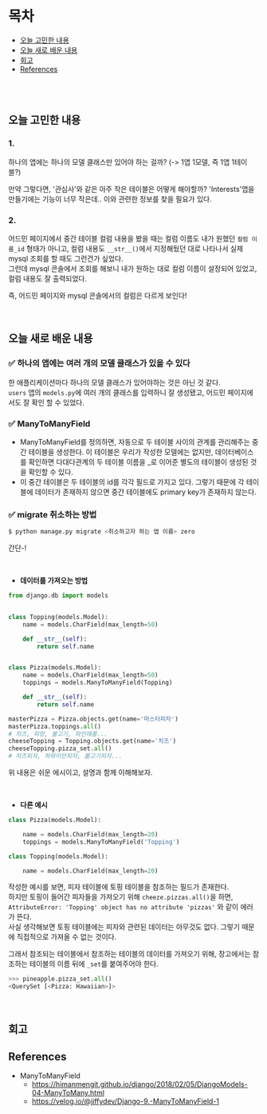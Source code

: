 # 목차
* [오늘 고민한 내용](#오늘-고민한-내용)
* [오늘 새로 배운 내용](#오늘-새로-배운-내용)
* [회고](#회고)
* [References](#references)

<br><br>

## 오늘 고민한 내용
### 1.
하나의 앱에는 하나의 모델 클래스만 있어야 하는 걸까? (-> 1앱 1모델, 즉 1앱 1테이블?)

만약 그렇다면, '관심사'와 같은 아주 작은 테이블은 어떻게 해야할까? 'Interests'앱을 만들기에는 기능이 너무 작은데.. 이와 관련한 정보를 찾을 필요가 있다.

### 2. 
어드민 페이지에서 중간 테이블 컬럼 내용을 봤을 때는 컬럼 이름도 내가 원했던 `컬럼 이름_id` 형태가 아니고, 컬럼 내용도 `__str__()`에서 지정해뒀던 대로 나타나서 실제 mysql 조회를 할 때도 그런건가 싶었다.<br>
그런데 mysql 콘솔에서 조회를 해보니 내가 원하는 대로 컬럼 이름이 설정되어 있었고, 컬럼 내용도 잘 출력되었다.

즉, 어드민 페이지와 mysql 콘솔에서의 컬럼은 다르게 보인다!

<br>

## 오늘 새로 배운 내용
### ✅ 하나의 앱에는 여러 개의 모델 클래스가 있을 수 있다
한 애플리케이션마다 하나의 모델 클래스가 있어야하는 것은 아닌 것 같다.<br>
`users` 앱의 `models.py`에 여러 개의 클래스를 입력하니 잘 생성됐고, 어드민 페이지에서도 잘 확인 할 수 있었다.

### ✅ ManyToManyField
* ManyToManyField를 정의하면, 자동으로 두 테이블 사이의 관계를 관리해주는 중간 테이블을 생성한다. 이 테이블은 우리가 작성한 모델에는 없지만, 데이터베이스를 확인하면 다대다관계의 두 테이블 이름을 \_로 이어준 별도의 테이블이 생성된 것을 확인할 수 있다.
* 이 중간 테이블은 두 테이블의 id를 각각 필드로 가지고 있다. 그렇기 때문에 각 테이블에 데이터가 존재하지 않으면 중간 테이블에도 primary key가 존재하지 않는다.

### ✅ migrate 취소하는 방법
```python
$ python manage.py migrate <취소하고자 하는 앱 이름> zero
```
간단-!

<br>

* **데이터를 가져오는 방법**
```python
from django.db import models


class Topping(models.Model):
    name = models.CharField(max_length=50)

    def __str__(self):
        return self.name


class Pizza(models.Model):
    name = models.CharField(max_length=50)
    toppings = models.ManyToManyField(Topping)

    def __str__(self):
        return self.name
```
```python
masterPizza = Pizza.objects.get(name='마스터피자')
masterPizza.toppings.all()
# 치즈, 피망, 불고기, 파인애플...
cheeseTopping = Topping.objects.get(name='치즈')
cheeseTopping.pizza_set.all()
# 치즈피자, 하와이안피자, 불고기피자...
```
위 내용은 쉬운 에시이고, 설명과 함께 이해해보자.

<br>

* **다른 예시**
```python
class Pizza(models.Model):

    name = models.CharField(max_length=20)
    toppings = models.ManyToManyField('Topping')

class Topping(models.Model):

    name = models.CharField(max_length=20)
```
작성한 예시를 보면, 피자 테이블에 토핑 테이블을 참조하는 필드가 존재한다.<br>
하지만 토핑이 들어간 피자들을 가져오기 위해 `cheeze.pizzas.all()`을 하면, `AttributeError: 'Topping' object has no attribute 'pizzas'` 와 같이 에러가 뜬다. <br>
사실 생각해보면 토핑 테이블에는 피자와 관련된 데이터는 아무것도 없다. 그렇기 때문에 직접적으로 가져올 수 없는 것이다.

그래서 참조되는 테이블에서 참조하는 테이블의 데이터를 가져오기 위해, 장고에서는 참조하는 테이블의 이름 뒤에 `_set`를 붙여주어야 한다.
```python
>>> pineapple.pizza_set.all()
<QuerySet [<Pizza: Hawaiian>]>
```



<br>

## 회고

## References
* ManyToManyField
  * https://himanmengit.github.io/django/2018/02/05/DjangoModels-04-ManyToMany.html
  * https://velog.io/@jiffydev/Django-9.-ManyToManyField-1
